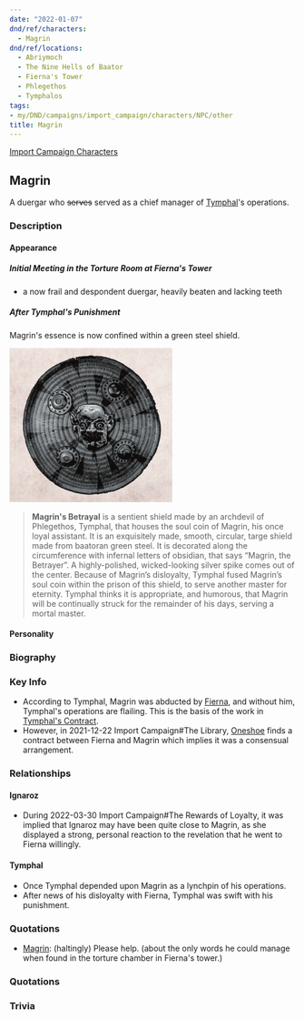 ```yaml
---
date: "2022-01-07"
dnd/ref/characters:
  - Magrin
dnd/ref/locations:
  - Abriymoch
  - The Nine Hells of Baator
  - Fierna's Tower
  - Phlegethos
  - Tymphalos
tags:
- my/DND/campaigns/import_campaign/characters/NPC/other
title: Magrin
---
```


[Import Campaign Characters](/dnd/characters/)

## Magrin

A duergar who ~~serves~~ served as a chief manager of [Tymphal](/dnd/npcs/tymphal)'s operations.

### Description

#### Appearance

##### Initial Meeting in the Torture Room at Fierna's Tower

- a now frail and despondent duergar, heavily beaten and lacking teeth

##### After Tymphal's Punishment

Magrin's essence is now confined within a green steel shield.

![Screenshot_from_2022-03-30_22-13-06.png](/images/dnd/screenshot-from-2022-03-30-22-13-06.png)

> **Magrin's Betrayal** is a sentient shield made by an archdevil of Phlegethos, Tymphal, that houses the soul coin of Magrin, his once loyal assistant. It is an exquisitely made, smooth, circular, targe shield made from baatoran green steel. It is decorated along the circumference with infernal letters of obsidian, that says “Magrin, the Betrayer”. A highly-polished, wicked-looking silver spike comes out of the center. Because of Magrin’s disloyalty, Tymphal fused Magrin’s soul coin within the prison of this shield, to serve another master for eternity. Tymphal thinks it is appropriate, and humorous, that Magrin will be continually struck for the remainder of his days, serving a mortal master.

#### Personality

### Biography

### Key Info

- According to Tymphal, Magrin was abducted by [Fierna](/dnd/npcs/fierna), and without him, Tymphal's operations are flailing. This is the basis of the work in [Tymphal's Contract](/dnd/notes/tymphals-contract).
- However, in 2021-12-22 Import Campaign#The Library, [Oneshoe](/dnd/characters/oneshoe) finds a contract between Fierna and Magrin which implies it was a consensual arrangement.

### Relationships

#### Ignaroz

- During 2022-03-30 Import Campaign#The Rewards of Loyalty, it was implied that Ignaroz may have been quite close to Magrin, as she displayed a strong, personal reaction to the revelation that he went to Fierna willingly.

#### Tymphal

- Once Tymphal depended upon Magrin as a lynchpin of his operations.
- After news of his disloyalty with Fierna, Tymphal was swift with his punishment.

### Quotations

- [Magrin](/dnd/npcs/magrin): (haltingly) Please help. (about the only words he could manage when found in the torture chamber in Fierna's tower.)

### Quotations

### Trivia
